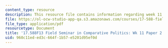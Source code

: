```yaml
---
content_type: resource
description: This resource file contains information regarding week 11 paper 2 topics.
file: https://ol-ocw-studio-app-qa.s3.amazonaws.com/courses/17-588-field-seminar-in-comparative-politics-fall-2013/960c11eded3c664f1b57e5201d95ef0d_MIT17_588F13_Week11Paper2.pdf
file_type: application/pdf
resourcetype: Document
title: '17.588F13 Field Seminar in Comparative Politics: Wk 11 Paper 2 Topics'
uid: 960c11ed-ed3c-664f-1b57-e5201d95ef0d
---
```

